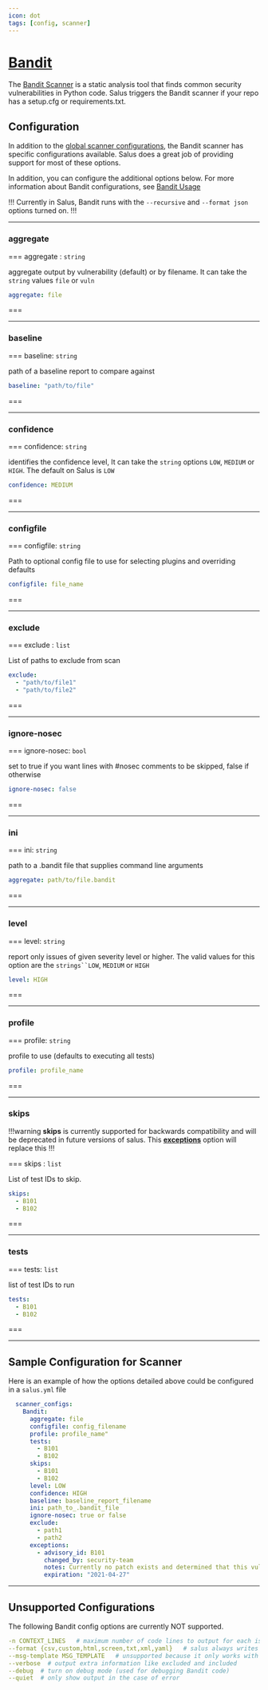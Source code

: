 ```yaml
---
icon: dot
tags: [config, scanner]
---
```

# [Bandit](https://pypi.org/project/bandit/)

The [Bandit Scanner](https://pypi.org/project/bandit/) is a static analysis tool that finds common security vulnerabilities in Python code.
Salus triggers the Bandit scanner if your repo has a setup.cfg or requirements.txt.

## Configuration
In addition to the [global scanner configurations](/configuration/scanners/), the Bandit scanner has specific configurations available. Salus does a great job of providing support for most of these options.

In addition, you can configure the additional options below.
For more information about Bandit configurations, see [Bandit Usage](https://bandit.readthedocs.io/en/latest/)

!!!
Currently in Salus, Bandit runs with the `--recursive` and `--format json` options turned on. 
!!!

---

### aggregate

=== aggregate : `string`

aggregate output by vulnerability (default) or by filename. It can take the `string` values `file` or `vuln`

```yml
aggregate: file
```
===

---

### baseline

=== baseline: `string`

path of a baseline report to compare against

```yml
baseline: "path/to/file"
```
===

---

### confidence

=== confidence: `string`

identifies the confidence level, It can take the `string` options `LOW`, `MEDIUM` or `HIGH`. The default on Salus is `LOW`

```yml
confidence: MEDIUM
```
===

---
### configfile

=== configfile: `string`

Path to optional config file to use for selecting plugins and overriding defaults

```yml
configfile: file_name
```
===

---

### exclude

=== exclude : `list`

List of paths to exclude from scan

```yml
exclude: 
  - "path/to/file1"
  - "path/to/file2"
```
===

---

### ignore-nosec

=== ignore-nosec: `bool`

set to true if you want lines with #nosec comments to be skipped, false if otherwise

```yml
ignore-nosec: false
```
===

---

### ini

=== ini: `string`

path to a .bandit file that supplies command line arguments

```yml
aggregate: path/to/file.bandit
```
===

---

### level

=== level: `string`

report only issues of given severity level or higher. The valid values for this option are the `strings``LOW`, `MEDIUM` or `HIGH`

```yml
level: HIGH
```
===

---

### profile

=== profile: `string`

profile to use (defaults to executing all tests)

```yml
profile: profile_name
```
===

---

### skips
!!!warning 
**skips** is currently supported for backwards compatibility and will be deprecated in future versions of salus. This [**exceptions**](/configuration/scanners/#exceptions) option will replace this
!!!

=== skips : `list`

List of test IDs to skip.

```yml
skips: 
  - B101
  - B102
```
===

---

### tests

=== tests: `list`

list of test IDs to run

```yml
tests: 
  - B101
  - B102
```
===

---

## Sample Configuration for Scanner
Here is an example of how the options detailed above could be configured in a `salus.yml` file
```yaml salus.yml
  scanner_configs:
    Bandit:
      aggregate: file
      configfile: config_filename  
      profile: profile_name"  
      tests:
        - B101
        - B102
      skips: 
        - B101
        - B102
      level: LOW
      confidence: HIGH
      baseline: baseline_report_filename  
      ini: path_to_.bandit_file  
      ignore-nosec: true or false  
      exclude: 
        - path1
        - path2
      exceptions:
        - advisory_id: B101
          changed_by: security-team
          notes: Currently no patch exists and determined that this vulnerability is not exploitable.
          expiration: "2021-04-27"
```

---

## Unsupported Configurations
The following Bandit config options are currently NOT supported.
```yml
-n CONTEXT_LINES   # maximum number of code lines to output for each issue
--format {csv,custom,html,screen,txt,xml,yaml}   # salus always writes output to json
--msg-template MSG_TEMPLATE   # unsupported because it only works with --format custom
--verbose  # output extra information like excluded and included
--debug  # turn on debug mode (used for debugging Bandit code)
--quiet  # only show output in the case of error
```
